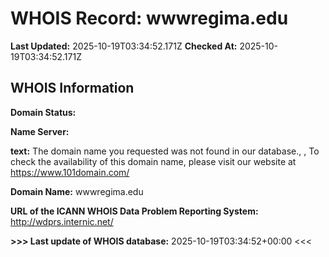 # WHOIS Record: wwwregima.edu

**Last Updated:** 2025-10-19T03:34:52.171Z
**Checked At:** 2025-10-19T03:34:52.171Z

## WHOIS Information

**Domain Status:** 

**Name Server:** 

**text:** The domain name you requested was not found in our database., , To check the availability of this domain name, please visit our website at https://www.101domain.com/

**Domain Name:** wwwregima.edu

**URL of the ICANN WHOIS Data Problem Reporting System:** http://wdprs.internic.net/

**>>> Last update of WHOIS database:** 2025-10-19T03:34:52+00:00 <<<

